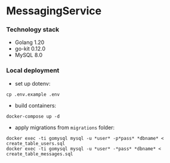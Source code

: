 # MessagingService

### Technology stack
- Golang 1.20
- go-kit 0.12.0
- MySQL 8.0

### Local deployment
- set up dotenv:
```shell
cp .env.example .env
```
- build containers:
```shell
docker-compose up -d
```
- apply migrations from `migrations` folder:
```shell
docker exec -ti gomysql mysql -u *user* -p*pass* *dbname* < create_table_users.sql
docker exec -ti gomysql mysql -u *user* -*pass* *dbname* < create_table_messages.sql
```